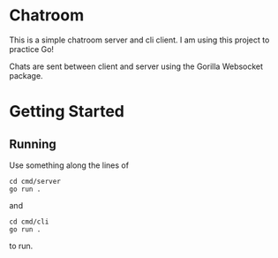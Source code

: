 # Chatroom

This is a simple chatroom server and cli client. I am using this project to practice Go!

Chats are sent between client and server using the Gorilla Websocket package.

# Getting Started

## Running

Use something along the lines of
```
cd cmd/server
go run .
```
and
```
cd cmd/cli
go run .
```

to run.